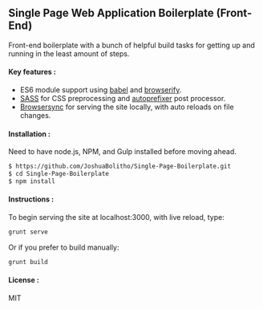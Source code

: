 ## Single Page Web Application Boilerplate (Front-End)

Front-end boilerplate with a bunch of helpful build tasks for getting up and running in the least amount of steps. 

#### Key features :

  - ES6 module support using [babel] and [browserify].
  - [SASS] for CSS preprocessing and [autoprefixer] post processor.
  - [Browsersync] for serving the site locally, with auto reloads on file changes.

#### Installation :

Need to have node.js, NPM, and Gulp installed before moving ahead.

```sh
$ https://github.com/JoshuaBolitho/Single-Page-Boilerplate.git
$ cd Single-Page-Boilerplate
$ npm install
```

#### Instructions :

To begin serving the site at localhost:3000, with live reload, type:

```sh
grunt serve
```

Or if you prefer to build manually:

```sh
grunt build
```

#### License :
MIT

[browserify]: <http://browserify.org>
[babel]: <https://babeljs.io/>
[SASS]: <http://sass-lang.com/>
[autoprefixer]: <https://github.com/postcss/autoprefixer>
[Browsersync]: <https://www.browsersync.io>
   
  